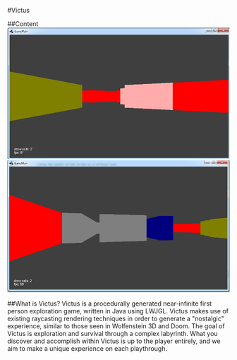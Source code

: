 #Victus

##Content
![alt tag](https://raw.githubusercontent.com/zThorn/Victus/master/Docs%20and%20Resources/screenshot1.gif)
![alt tag](https://raw.githubusercontent.com/zThorn/Victus/master/Docs%20and%20Resources/screenshot.gif)

##What is Victus?
Victus is a procedurally generated near-infinite first person exploration game, written in Java using LWJGL.  Victus makes use of existing raycasting rendering techniques in order to generate a "nostalgic" experience, similar to those seen in Wolfenstein 3D and Doom.  The goal of Victus is exploration and survival through a complex labyrinth.  What you discover and accomplish within Victus is up to the player entirely, and we aim to make a unique experience on each playthrough.
